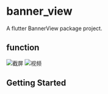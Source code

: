 # banner_view

A flutter BannerView package project.

## function
![截屏](https://raw.githubusercontent.com/yangxiaoweihn/BannerView/master/screenshot/thumb.png)
![视频](https://raw.githubusercontent.com/yangxiaoweihn/BannerView/master/screenshot/gif.gif)

## Getting Started


